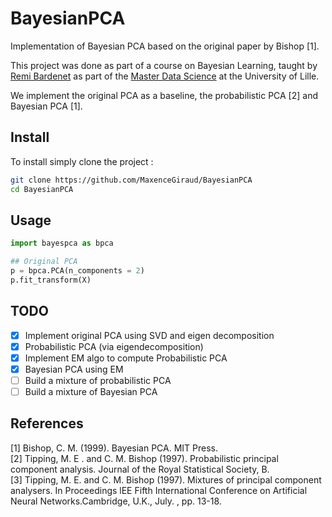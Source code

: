 # BayesianPCA

Implementation of Bayesian PCA based on the original paper by Bishop [1].

This project was done as part of a course on Bayesian Learning, taught by [Remi Bardenet](http://rbardenet.github.io/) as part of the [Master Data Science](https://sciences-technologies.univ-lille.fr/mathematiques/formation/master-mention-sciences-des-donnees/) at the University of Lille.

We implement the original PCA as a baseline, the probabilistic PCA [2] and Bayesian PCA [1].

## Install

To install simply clone the project  :
```bash
git clone https://github.com/MaxenceGiraud/BayesianPCA
cd BayesianPCA
```

## Usage

```python
import bayespca as bpca

## Original PCA
p = bpca.PCA(n_components = 2)
p.fit_transform(X)
```

## TODO
- [x] Implement original PCA using SVD and eigen decomposition
- [x] Probabilistic PCA (via eigendecomposition)
- [x] Implement EM algo to compute Probabilistic PCA
- [x] Bayesian PCA using EM
- [ ] Build a mixture of probabilistic PCA
- [ ] Build a mixture of Bayesian PCA

## References

[1] Bishop, C. M. (1999). Bayesian PCA. MIT Press.     
[2] Tipping, M. E . and C. M. Bishop (1997). Probabilistic principal component analysis. Journal of the Royal Statistical Society, B.          
[3] Tipping, M. E. and C. M. Bishop (1997). Mixtures of principal component analysers. In Proceedings lEE Fifth International Conference on Artificial Neural Networks.Cambridge, U.K., July. , pp. 13-18.